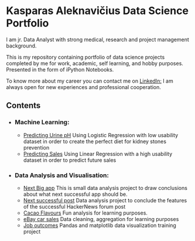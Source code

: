 # Kasparas Aleknavičius Data Science Portfolio

I am jr. Data Analyst with strong medical, research and project management background. 

This is  my repository containing portfolio of data science projects completed by me for work, academic, self learning, and hobby purposes. Presented in the form of iPython Notebooks. 

To know more about my career you can contact me on [LinkedIn:](https://www.linkedin.com/in/kasparas-aleknavicius/)
I am always open for new experiences and professional cooperation.

## Contents

* ### Machine Learning:
  * [Predicting Urine pH](https://github.com/kankius/kasparas/blob/master/ML_projects/Kasparas_Aleknavicius_VCSDA0224.ipynb) Using Logistic Regression with low usability dataset in order to create the perfect diet for kidney stones prevention
  * [Predicting Sales](https://github.com/kankius/kasparas/blob/master/ML_projects/sales_predict.ipynb) Using Linear Regression with a high usability dataset in order to predict future sales
* ### Data Analysis and Visualisation:
  * [Next Big app](https://github.com/kankius/kasparas/blob/master/micro_projects/app_store.ipynb) This is small data analysis project to draw conclusions about what next successful app should be. 
  * [Next successful post](https://github.com/kankius/kasparas/blob/master/micro_projects/Hacker_news_Kasparas_A.ipynb) Data analysis project to conclude the features of the successful HackerNews forum post
  * [Cacao Flavours](https://github.com/kankius/kasparas/blob/master/micro_projects/cacao_flavors_analysis.ipynb) Fun analysis for learning purposes. 
  * [eBay car sales](https://github.com/kankius/kasparas/blob/master/micro_projects/ebay_used_cars.ipynb) Data cleaning, aggregation for learning purposes
  * [Job outcomes](https://github.com/kankius/kasparas/blob/master/micro_projects/job_outcomes_kasparas_A.ipynb) Pandas and matplotlib data visualization training project
